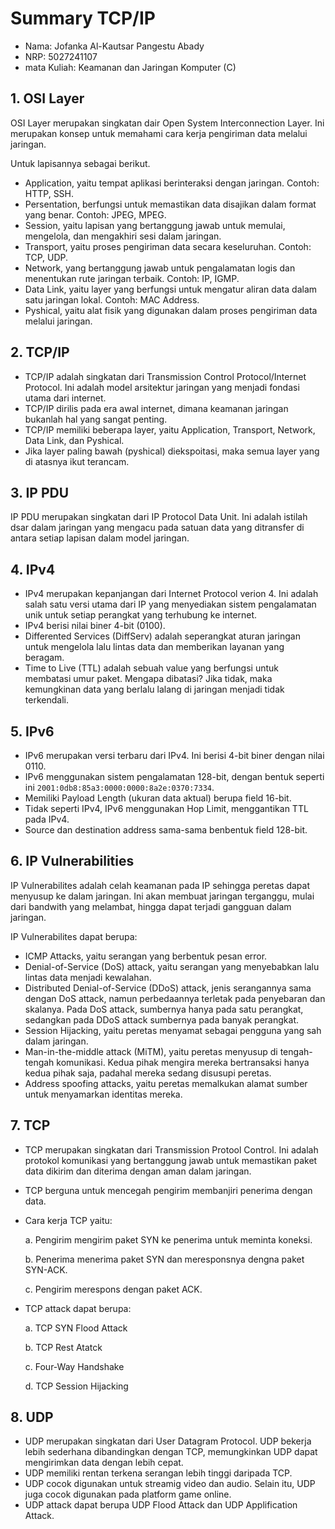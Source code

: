 # Summary TCP/IP

- Nama: Jofanka Al-Kautsar Pangestu Abady
- NRP: 5027241107
- mata Kuliah: Keamanan dan Jaringan Komputer (C)


## 1. OSI Layer
OSI Layer merupakan singkatan dair Open System Interconnection Layer. Ini merupakan konsep untuk memahami cara kerja pengiriman data melalui jaringan.

Untuk lapisannya sebagai berikut.
- Application, yaitu tempat aplikasi berinteraksi dengan jaringan. Contoh: HTTP, SSH.
- Persentation, berfungsi untuk memastikan data disajikan dalam format yang benar. Contoh: JPEG, MPEG.
- Session, yaitu lapisan yang bertanggung jawab untuk memulai, mengelola, dan mengakhiri sesi dalam jaringan.
- Transport, yaitu proses pengiriman data secara keseluruhan. Contoh: TCP, UDP.
- Network, yang bertanggung jawab untuk pengalamatan logis dan menentukan rute jaringan terbaik. Contoh: IP, IGMP.
- Data Link, yaitu layer yang berfungsi untuk mengatur aliran data dalam satu jaringan lokal. Contoh: MAC Address.
- Pyshical, yaitu alat fisik yang digunakan dalam proses pengiriman data melalui jaringan.


## 2. TCP/IP

- TCP/IP adalah singkatan dari Transmission Control Protocol/Internet Protocol. Ini adalah model arsitektur jaringan yang menjadi fondasi utama dari internet.
- TCP/IP dirilis pada era awal internet, dimana keamanan jaringan bukanlah hal yang sangat penting.
- TCP/IP memiliki beberapa layer, yaitu Application, Transport, Network, Data Link, dan Pyshical.
- Jika layer paling bawah (pyshical) diekspoitasi, maka semua layer yang di atasnya ikut terancam.


## 3. IP PDU
IP PDU merupakan singkatan dari IP Protocol Data Unit. Ini adalah istilah dsar dalam jaringan yang mengacu pada satuan data yang ditransfer di antara setiap lapisan dalam model jaringan.

## 4. IPv4
- IPv4 merupakan kepanjangan dari Internet Protocol verion 4. Ini adalah salah satu versi utama dari IP yang menyediakan sistem pengalamatan unik untuk setiap perangkat yang terhubung ke internet.
- IPv4 berisi nilai biner 4-bit (0100).
- Differented Services (DiffServ) adalah seperangkat aturan jaringan untuk mengelola lalu lintas data dan memberikan layanan yang beragam.
- Time to Live (TTL) adalah sebuah value yang berfungsi untuk membatasi umur paket. Mengapa dibatasi? Jika tidak, maka kemungkinan data yang berlalu lalang di jaringan menjadi tidak terkendali.

## 5. IPv6
- IPv6 merupakan versi terbaru dari IPv4. Ini berisi 4-bit biner dengan nilai 0110.
- IPv6 menggunakan sistem pengalamatan 128-bit, dengan bentuk seperti ini `2001:0db8:85a3:0000:0000:8a2e:0370:7334`.
- Memiliki Payload Length (ukuran data aktual) berupa field 16-bit.
- Tidak seperti IPv4, IPv6 menggunakan Hop Limit, menggantikan TTL pada IPv4.
- Source dan destination address sama-sama benbentuk field 128-bit.

## 6. IP Vulnerabilities
IP Vulnerabilites adalah celah keamanan pada IP sehingga peretas dapat menyusup ke dalam jaringan. Ini akan membuat jaringan terganggu, mulai dari bandwith yang melambat, hingga dapat terjadi gangguan dalam jaringan.

IP Vulnerabilites dapat berupa:
- ICMP Attacks, yaitu serangan yang berbentuk pesan error. 
- Denial-of-Service (DoS) attack, yaitu serangan yang menyebabkan lalu lintas data menjadi kewalahan.
- Distributed Denial-of-Service (DDoS) attack, jenis serangannya sama dengan DoS attack, namun perbedaannya terletak pada penyebaran dan skalanya. Pada DoS attack, sumbernya hanya pada satu perangkat, sedangkan pada DDoS attack sumbernya pada banyak perangkat.
- Session Hijacking, yaitu peretas menyamat sebagai pengguna yang sah dalam jaringan.
- Man-in-the-middle attack (MiTM), yaitu peretas menyusup di tengah-tengah komunikasi. Kedua pihak mengira mereka bertransaksi hanya kedua pihak saja, padahal mereka sedang disusupi peretas.
- Address spoofing attacks, yaitu peretas memalkukan alamat sumber untuk menyamarkan identitas mereka.

## 7. TCP
- TCP merupakan singkatan dari Transmission Protool Control. Ini adalah protokol komunikasi yang bertanggung jawab untuk memastikan paket data dikirim dan diterima dengan aman dalam jaringan.
- TCP berguna untuk mencegah pengirim membanjiri penerima dengan data.
- Cara kerja TCP yaitu:
  
  a. Pengirim mengirim paket SYN ke penerima untuk meminta koneksi.

  b. Penerima menerima paket SYN dan meresponsnya dengna paket SYN-ACK.

  c. Pengirim merespons dengan paket ACK.
  

- TCP attack dapat berupa:
  
  a. TCP SYN Flood Attack
  
  b. TCP Rest Atatck
  
  c. Four-Way Handshake
  
  d. TCP Session Hijacking
  

## 8. UDP
- UDP merupakan singkatan dari User Datagram Protocol. UDP bekerja lebih sederhana dibandingkan dengan TCP, memungkinkan UDP dapat mengirimkan data dengan lebih cepat.
- UDP memiliki rentan terkena serangan lebih tinggi daripada TCP.
- UDP cocok digunakan untuk streamig video dan audio. Selain itu, UDP juga cocok digunakan pada platform game online.
- UDP attack dapat berupa UDP Flood Attack dan UDP Applification Attack.


